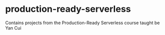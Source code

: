 # production-ready-serverless
Contains projects from the Production-Ready Serverless course taught be Yan Cui

